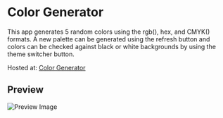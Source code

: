 # Color Generator

This app generates 5 random colors using the rgb(), hex, and CMYK() formats. A new palette can be generated using the refresh button and colors can be checked against black or white backgrounds by using the theme switcher button.

Hosted at: [Color Generator](https://r0b0-s1av3.github.io/color-generator/)

## Preview
![Preview Image](https://github.com/r0b0-s1av3/color-generator/blob/master/preview.png)
